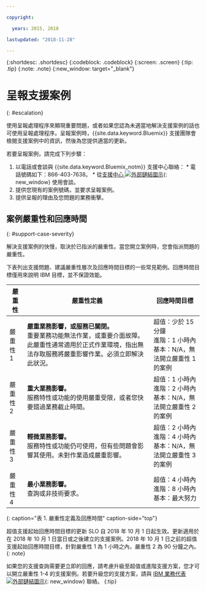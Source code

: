 ```yaml
---

copyright:

  years: 2015, 2018

lastupdated: "2018-11-28"

---
```



{:shortdesc: .shortdesc}
{:codeblock: .codeblock}
{:screen: .screen}
{:tip: .tip}
{:note: .note}
{:new_window: target="_blank"}


# 呈報支援案例
{: #escalation}

使用呈報處理程序來顯現重要問題，或者如果您認為未適當地解決支援案例的話也可使用呈報處理程序。呈報案例時，{{site.data.keyword.Bluemix}} 支援團隊會檢閱支援案例中的資訊，然後為您提供適當的更新。

 若要呈報案例，請完成下列步驟：

  1. 以電話或會談與 {{site.data.keyword.Bluemix_notm}} 支援中心聯絡：
    * 電話號碼如下：866-403-7638。
    * 從[支援中心 ![外部鏈結圖示](../icons/launch-glyph.svg "外部鏈結圖示")](https://{DomainName}/unifiedsupport/supportcenter){: new_window} 使用會談。
  2. 提供您現有的案例號碼，並要求呈報案例。
  3. 提供呈報的理由及您問題的業務衝擊。

## 案例嚴重性和回應時間 
{: #support-case-severity}

解決支援案例的快慢，取決於已指派的嚴重性。當您開立案例時，您會指派問題的嚴重性。 

下表列出支援問題、建議嚴重性層次及回應時間目標的一些常見範例。回應時間目標僅用來說明 IBM 目標，並不保證效能。

|嚴重性|嚴重性定義|回應時間目標|
|-----|------- | ----- |
|嚴重性 1|<strong>嚴重業務影響，或服務已關閉。</strong><br> 重要業務功能無法作業，或重要介面故障。此嚴重性通常適用於正式作業環境，指出無法存取服務將嚴重影響作業。必須立即解決此狀況。|超值：少於 15 分鐘<br> 進階：1 小時內<br> 基本：N/A，無法開立嚴重性 1 的案例|
|嚴重性 2|<strong>重大業務影響。</strong> <br> 服務特性或功能的使用嚴重受限，或者您快要錯過業務截止時間。|超值：1 小時內<br> 進階：2 小時內<br> 基本：N/A，無法開立嚴重性 2 的案例|
|嚴重性 3|<strong>輕微業務影響。</strong> <br> 服務特性或功能仍可使用，但有些問題會影響其使用。未對作業造成嚴重影響。|超值：2 小時內<br> 進階：4 小時內<br> 基本：N/A，無法開立嚴重性 3 的案例|
|嚴重性 4|<strong>最小業務影響。</strong> <br> 查詢或非技術要求。|超值：4 小時內<br> 進階：8 小時內<br> 基本：最大努力|
{: caption="表 1. 嚴重性定義及回應時間" caption-side="top"}

超值支援起始回應時間目標的更新 SLO 自 2018 年 10 月 1 日起生效。更新適用於在 2018 年 10 月 1 日當日或之後建立的支援案例。2018 年 10 月 1 日之前的超值支援起始回應時間目標，針對嚴重性 1 為 1 小時之內，嚴重性 2 為 90 分鐘之內。
{: note}

如果您的支援查詢需要更立即的回應，請考慮升級至超值或進階支援方案，您才可以開立嚴重性 1-4 的支援案例。若要升級您的支援方案，請與 [IBM 業務代表 ![外部鏈結圖示](../icons/launch-glyph.svg "外部鏈結圖示")](https://www.ibm.com/cloud-computing/bluemix/contact-us){: new_window} 聯絡。
{:tip}

